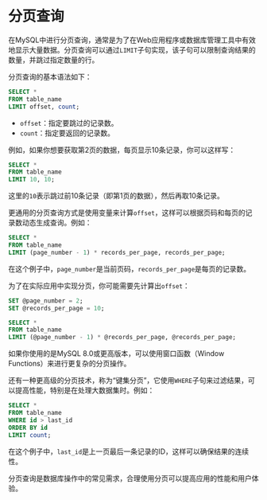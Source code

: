 # 分页查询

在MySQL中进行分页查询，通常是为了在Web应用程序或数据库管理工具中有效地显示大量数据。分页查询可以通过`LIMIT`子句实现，该子句可以限制查询结果的数量，并跳过指定数量的行。

分页查询的基本语法如下：

```sql
SELECT *
FROM table_name
LIMIT offset, count;
```

- `offset`：指定要跳过的记录数。
- `count`：指定要返回的记录数。

例如，如果你想要获取第2页的数据，每页显示10条记录，你可以这样写：

```sql
SELECT *
FROM table_name
LIMIT 10, 10;
```

这里的`10`表示跳过前10条记录（即第1页的数据），然后再取10条记录。

更通用的分页查询方式是使用变量来计算`offset`，这样可以根据页码和每页的记录数动态生成查询。例如：

```sql
SELECT *
FROM table_name
LIMIT (page_number - 1) * records_per_page, records_per_page;
```

在这个例子中，`page_number`是当前页码，`records_per_page`是每页的记录数。

为了在实际应用中实现分页，你可能需要先计算出`offset`：

```sql
SET @page_number = 2;
SET @records_per_page = 10;

SELECT *
FROM table_name
LIMIT (@page_number - 1) * @records_per_page, @records_per_page;
```

如果你使用的是MySQL 8.0或更高版本，可以使用窗口函数（Window Functions）来进行更复杂的分页操作。

还有一种更高级的分页技术，称为“键集分页”，它使用`WHERE`子句来过滤结果，可以提高性能，特别是在处理大数据集时。例如：

```sql
SELECT *
FROM table_name
WHERE id > last_id
ORDER BY id
LIMIT count;
```

在这个例子中，`last_id`是上一页最后一条记录的ID，这样可以确保结果的连续性。

分页查询是数据库操作中的常见需求，合理使用分页可以提高应用的性能和用户体验。
